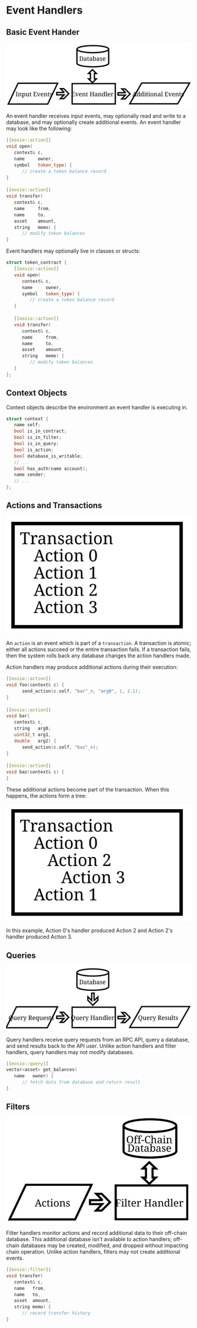 # Event Handlers

## Basic Event Hander

![Event Handler](event-handler.svg)

An event handler receives input events, may optionally read and write to a database, and may optionally create additional events. An event handler may look like the following:

```c++
[[eosio::action]]
void open(
   context& c,
   name     owner,
   symbol   token_type) {
      // create a token balance record
}

[[eosio::action]]
void transfer(
   context& c,
   name     from,
   name     to,
   asset    amount,
   string   memo) {
      // modify token balances
}
```

Event handlers may optionally live in classes or structs:

```c++
struct token_contract {
   [[eosio::action]]
   void open(
      context& c,
      name     owner,
      symbol   token_type) {
         // create a token balance record
   }

   [[eosio::action]]
   void transfer(
      context& c,
      name     from,
      name     to,
      asset    amount,
      string   memo) {
         // modify token balances
   }
};
```

## Context Objects

Context objects describe the environment an event handler is executing in.

```c++
struct context {
   name self;
   bool is_in_contract;
   bool is_in_filter;
   bool is_in_query;
   bool is_action;
   bool database_is_writable;
   // ...
   bool has_auth(name account);
   name sender;
   // ...
};
```

## Actions and Transactions

![Transaction](transaction.svg)

An `action` is an event which is part of a `transaction`. A transaction is atomic; either all actions succeed or the entire transaction fails. If a transaction fails, then the system rolls back any database changes the action handlers made.

Action handlers may produce additional actions during their execution:

```c++
[[eosio::action]]
void foo(context& c) {
      send_action(c.self, "bar"_n, "arg0", 1, 2.1);
}

[[eosio::action]]
void bar(
   context& c,
   string   arg0,
   uint32_t arg1,
   double   arg2) {
      send_action(c.self, "baz"_n);
}

[[eosio::action]]
void baz(context& c) {
}
```

These additional actions become part of the transaction. When this happens, the actions form a tree:

![Transaction Action Tree](transaction-action-tree.svg)

In this example, Action 0's handler produced Action 2 and Action 2's handler produced Action 3.

## Queries

![Query Handler](query-handler.svg)

Query handlers receive query requests from an RPC API, query a database, and send results back to the API user. Unlike action handlers and filter handlers, query handlers may not modify databases.

```c++
[[eosio::query]]
vector<asset> get_balances(
   name   owner) {
      // fetch data from database and return result
}
```

## Filters

![Filter Handler](filter-handler.svg)

Filter handlers monitor actions and record additional data to their off-chain database. This
additional database isn't available to action handlers; off-chain databases may be created,
modified, and dropped without impacting chain operation. Unlike action handlers, filters may
not create additional events.

```c++
[[eosio::filter]]
void transfer(
   context& c,
   name   from,
   name   to,
   asset  amount,
   string memo) {
      // record transfer history
}
```
